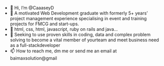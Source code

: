 - 👋 Hi, I’m @CaaaseyD
- 👀 A motivated Web Development graduate with formerly 5+ years’ project management experience specialising in event and training projects for FMCG and start-ups.
- 🌱 html, css, html, javascript, ruby on rails and java...
- 💞️ Seeking to use proven skills in coding, data and complex problem solving to become a vital member of yourteam and meet business need as a full-stackdeveloper
- 📫 How to reach me, dm me or send me an email at baimaxsolution@gmail
